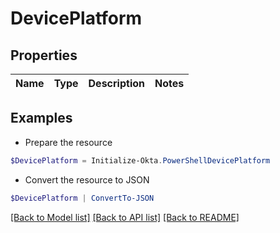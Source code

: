 # DevicePlatform
## Properties

Name | Type | Description | Notes
------------ | ------------- | ------------- | -------------

## Examples

- Prepare the resource
```powershell
$DevicePlatform = Initialize-Okta.PowerShellDevicePlatform 
```

- Convert the resource to JSON
```powershell
$DevicePlatform | ConvertTo-JSON
```

[[Back to Model list]](../README.md#documentation-for-models) [[Back to API list]](../README.md#documentation-for-api-endpoints) [[Back to README]](../README.md)

